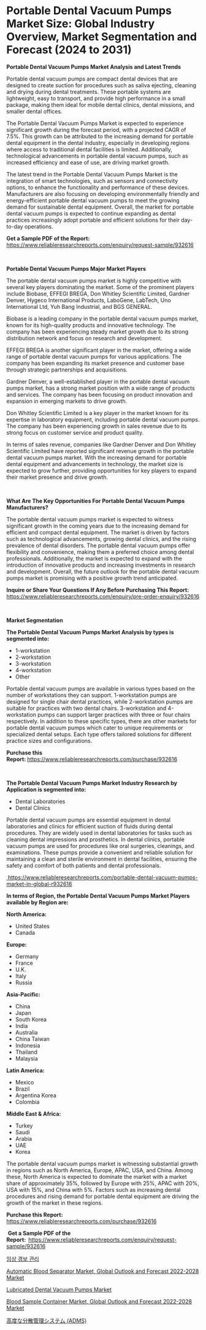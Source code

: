 <p><h1>Portable Dental Vacuum Pumps Market Size: Global Industry Overview, Market Segmentation and Forecast (2024 to 2031)</h1></p><p><strong>Portable Dental Vacuum Pumps Market Analysis and Latest Trends</strong></p>
<p><p>Portable dental vacuum pumps are compact dental devices that are designed to create suction for procedures such as saliva ejecting, cleaning and drying during dental treatments. These portable systems are lightweight, easy to transport, and provide high performance in a small package, making them ideal for mobile dental clinics, dental missions, and smaller dental offices.</p><p>The Portable Dental Vacuum Pumps Market is expected to experience significant growth during the forecast period, with a projected CAGR of 7.5%. This growth can be attributed to the increasing demand for portable dental equipment in the dental industry, especially in developing regions where access to traditional dental facilities is limited. Additionally, technological advancements in portable dental vacuum pumps, such as increased efficiency and ease of use, are driving market growth.</p><p>The latest trend in the Portable Dental Vacuum Pumps Market is the integration of smart technologies, such as sensors and connectivity options, to enhance the functionality and performance of these devices. Manufacturers are also focusing on developing environmentally friendly and energy-efficient portable dental vacuum pumps to meet the growing demand for sustainable dental equipment. Overall, the market for portable dental vacuum pumps is expected to continue expanding as dental practices increasingly adopt portable and efficient solutions for their day-to-day operations.</p></p>
<p><strong>Get a Sample PDF of the Report:&nbsp;</strong> <a href="https://www.reliableresearchreports.com/enquiry/request-sample/932616">https://www.reliableresearchreports.com/enquiry/request-sample/932616</a></p>
<p>&nbsp;</p>
<p><strong>Portable Dental Vacuum Pumps Major Market Players</strong></p>
<p><p>The portable dental vacuum pumps market is highly competitive with several key players dominating the market. Some of the prominent players include Biobase, EFFEGI BREGA, Don Whitley Scientific Limited, Gardner Denver, Hygeco International Products, LaboGene, LabTech, Uno International Ltd, Yuh Bang Industrial, and BGS GENERAL.</p><p>Biobase is a leading company in the portable dental vacuum pumps market, known for its high-quality products and innovative technology. The company has been experiencing steady market growth due to its strong distribution network and focus on research and development.</p><p>EFFEGI BREGA is another significant player in the market, offering a wide range of portable dental vacuum pumps for various applications. The company has been expanding its market presence and customer base through strategic partnerships and acquisitions.</p><p>Gardner Denver, a well-established player in the portable dental vacuum pumps market, has a strong market position with a wide range of products and services. The company has been focusing on product innovation and expansion in emerging markets to drive growth.</p><p>Don Whitley Scientific Limited is a key player in the market known for its expertise in laboratory equipment, including portable dental vacuum pumps. The company has been experiencing growth in sales revenue due to its strong focus on customer service and product quality.</p><p>In terms of sales revenue, companies like Gardner Denver and Don Whitley Scientific Limited have reported significant revenue growth in the portable dental vacuum pumps market. With the increasing demand for portable dental equipment and advancements in technology, the market size is expected to grow further, providing opportunities for key players to expand their market presence and drive growth.</p></p>
<p>&nbsp;</p>
<p><strong>What Are The Key Opportunities For Portable Dental Vacuum Pumps Manufacturers?</strong></p>
<p><p>The portable dental vacuum pumps market is expected to witness significant growth in the coming years due to the increasing demand for efficient and compact dental equipment. The market is driven by factors such as technological advancements, growing dental clinics, and the rising prevalence of dental disorders. The portable dental vacuum pumps offer flexibility and convenience, making them a preferred choice among dental professionals. Additionally, the market is expected to expand with the introduction of innovative products and increasing investments in research and development. Overall, the future outlook for the portable dental vacuum pumps market is promising with a positive growth trend anticipated.</p></p>
<p><strong>Inquire or Share Your Questions If Any Before Purchasing This Report:</strong> <a href="https://www.reliableresearchreports.com/enquiry/pre-order-enquiry/932616">https://www.reliableresearchreports.com/enquiry/pre-order-enquiry/932616</a></p>
<p>&nbsp;</p>
<p><strong>Market Segmentation</strong></p>
<p><strong>The Portable Dental Vacuum Pumps Market Analysis by types is segmented into:</strong></p>
<p><ul><li>1-workstation</li><li>2-workstation</li><li>3-workstation</li><li>4-workstation</li><li>Other</li></ul></p>
<p><p>Portable dental vacuum pumps are available in various types based on the number of workstations they can support. 1-workstation pumps are designed for single chair dental practices, while 2-workstation pumps are suitable for practices with two dental chairs. 3-workstation and 4-workstation pumps can support larger practices with three or four chairs respectively. In addition to these specific types, there are other markets for portable dental vacuum pumps which cater to unique requirements or specialized dental setups. Each type offers tailored solutions for different practice sizes and configurations.</p></p>
<p><strong>Purchase this Report:&nbsp;</strong><a href="https://www.reliableresearchreports.com/purchase/932616">https://www.reliableresearchreports.com/purchase/932616</a></p>
<p>&nbsp;</p>
<p><strong>The Portable Dental Vacuum Pumps Market Industry Research by Application is segmented into:</strong></p>
<p><ul><li>Dental Laboratories</li><li>Dental Clinics</li></ul></p>
<p><p>Portable dental vacuum pumps are essential equipment in dental laboratories and clinics for efficient suction of fluids during dental procedures. They are widely used in dental laboratories for tasks such as cleaning dental impressions and prosthetics. In dental clinics, portable vacuum pumps are used for procedures like oral surgeries, cleanings, and examinations. These pumps provide a convenient and reliable solution for maintaining a clean and sterile environment in dental facilities, ensuring the safety and comfort of both patients and dental professionals.</p></p>
<p><a href="https://www.reliableresearchreports.com/portable-dental-vacuum-pumps-market-in-global-r932616">&nbsp;https://www.reliableresearchreports.com/portable-dental-vacuum-pumps-market-in-global-r932616</a></p>
<p><strong>In terms of Region, the Portable Dental Vacuum Pumps Market Players available by Region are:</strong></p>
<p>
    <p> <strong> North America: </strong>
        <ul>
            <li>United States</li>
            <li>Canada</li>
        </ul>
        </p> 
    <p> <strong> Europe: </strong>
        <ul>
            <li>Germany</li>
            <li>France</li>
            <li>U.K.</li>
            <li>Italy</li>
            <li>Russia</li>
        </ul>
        </p> 
    <p> <strong> Asia-Pacific: </strong>
        <ul>
            <li>China</li>
            <li>Japan</li>
            <li>South Korea</li>
            <li>India</li>
            <li>Australia</li>
            <li>China Taiwan</li>
            <li>Indonesia</li>
            <li>Thailand</li>
            <li>Malaysia</li>
        </ul>
        </p> 
    <p> <strong> Latin America: </strong>
        <ul>
            <li>Mexico</li>
            <li>Brazil</li>
            <li>Argentina Korea</li>
            <li>Colombia</li>
        </ul>
        </p> 
    <p> <strong> Middle East & Africa: </strong>
        <ul>
            <li>Turkey</li>
            <li>Saudi</li>
            <li>Arabia</li>
            <li>UAE</li>
            <li>Korea</li>
        </ul>
    </p>
    </p>
<p><p>The portable dental vacuum pumps market is witnessing substantial growth in regions such as North America, Europe, APAC, USA, and China. Among these, North America is expected to dominate the market with a market share of approximately 35%, followed by Europe with 25%, APAC with 20%, USA with 15%, and China with 5%. Factors such as increasing dental procedures and rising demand for portable dental equipment are driving the growth of the market in these regions.</p></p>
<p><strong>Purchase this Report: </strong><a href="https://www.reliableresearchreports.com/purchase/932616">https://www.reliableresearchreports.com/purchase/932616</a></p>
<p>&nbsp;<strong>Get a Sample PDF of the Report:&nbsp;&nbsp;</strong><a href="https://www.reliableresearchreports.com/enquiry/request-sample/932616">https://www.reliableresearchreports.com/enquiry/request-sample/932616</a></p>
<p><strong></strong></p>
<p><p><a href="https://medium.com/@greggibson7876/%EC%9E%84%EC%83%81-%EA%B2%BD%EB%B3%B4-%EA%B4%80%EB%A6%AC-%EC%82%B0%EC%97%85-%EB%B6%84%EC%84%9D-%EB%B3%B4%EA%B3%A0%EC%84%9C-%EC%A0%81%EC%9A%A9-%EB%B6%84%EC%95%BC-%EC%A7%80%EC%97%AD-%EA%B2%BD%EC%9F%81-%EC%A0%84%EB%9E%B5%EC%97%90-%EB%94%B0%EB%A5%B8-%EC%8B%9C%EC%9E%A5-%EA%B7%9C%EB%AA%A8-%EC%A0%90%EC%9C%A0%EC%9C%A8-%ED%8A%B8%EB%A0%8C%EB%93%9C-2024-2031-89e4e44e732f">임상 경보 관리</a></p><p><a href="https://issuu.com/reportprime-2/docs/automatic-blood-separator-market-gl_733e6fe62b1974">Automatic Blood Separator Market, Global Outlook and Forecast 2022-2028 Market</a></p><p><a href="https://github.com/irfadac/Market-Research-Report-List-4/blob/main/lubricated-dental-vacuum-pumps-market.md">Lubricated Dental Vacuum Pumps Market</a></p><p><a href="https://issuu.com/reportprime-2/docs/blood-sample-container-market-globa_edd38fbebe3909">Blood Sample Container Market, Global Outlook and Forecast 2022-2028 Market</a></p><p><a href="https://medium.com/@cryptoasu_20150/2024%E5%B9%B4%E3%81%8B%E3%82%892031%E5%B9%B4%E3%81%BE%E3%81%A7%E3%81%AE%E5%85%88%E9%80%B2%E5%88%86%E6%95%A3%E7%AE%A1%E7%90%86%E3%82%B7%E3%82%B9%E3%83%86%E3%83%A0-adms-%E3%81%AE%E5%B8%82%E5%A0%B4%E5%8B%95%E5%90%91%E3%81%A8%E4%BA%88%E6%B8%AC-c5e680fda115">高度な分散管理システム (ADMS)</a></p></p>